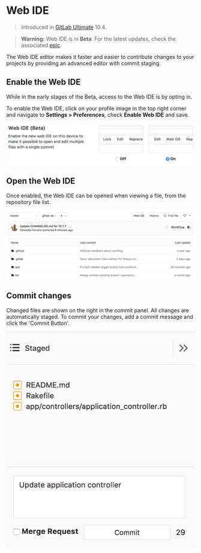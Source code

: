 # Web IDE

> Introduced in [GitLab Ultimate][ee] 10.4.

> **Warning:** Web IDE is in **Beta**. For the latest updates, check the
> associated [epic](https://gitlab.com/groups/gitlab-org/-/epics/26).

The Web IDE editor makes it faster and easier to contribute changes to your
projects by providing an advanced editor with commit staging.

## Enable the Web IDE

While in the early stages of the Beta, access to the Web IDE is by opting in.

To enable the Web IDE, click on your profile image in the top right corner and
navigate to **Settings > Preferences**, check **Enable Web IDE** and save.

![Enable Web IDE](img/enable_web_ide.png)

## Open the Web IDE

Once enabled, the Web IDE can be opened when viewing a file, from the
repository file list.

![Open Web IDE](img/open_web_ide.png)

## Commit changes

Changed files are shown on the right in the commit panel. All changes are
automatically staged. To commit your changes, add a commit message and click
the 'Commit Button'.

![Commit changes](img/commit_changes.png)

[ee]: https://about.gitlab.com/gitlab-ee/
